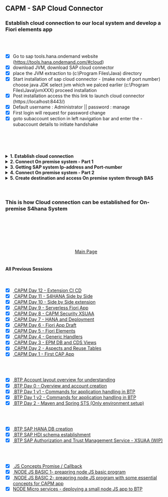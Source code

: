 ## CAPM - SAP Cloud Connector



### Establish cloud connection to our local system and develop a Fiori elements app
</br>
</br>

- [x] Go to sap tools.hana.ondemand website (https://tools.hana.ondemand.com/#cloud)
- [x] download JVM, download SAP cloud connector 
- [x] place the JVM extraction to (c:\Program Files\Java) directory
- [x] Start installation of sap cloud connector - (make note of port number)
	choose java JDK select jvm which we palced earlier (c:\Program Files\Java\jvmXXX) proceed installation
- [x] Post installation access the this link to launch cloud connector (https://localhost:8443/)
- [x] Default username : Administrator || password : manage
- [x] First login will request for password change 
- [x] goto subaccount section in left navigation bar and enter the - subaccount details to initiate handshake

</br>
</br>
</br>
</br>


<details>
<summary> <b> 1. Establish cloud connection </b> </summary>
</br>
</br>

Login page 
</br>
</br>
<img src="./files/scco_0.png" >
</br>
</br>

Get the BTP Sub account details 
</br>
</br>
<img src="./files/scco_a.png" >
</br>
</br>

Enter the cloud system details for connection
</br> BTP Account userid and the password should be <b> BAS account password </b> dont confuse it with (BTP GLobal account password)
</br>
</br>
<img src="./files/scco_1.png" >
</br>
</br>
<img src="./files/scco_2.png" >
</br>
</br>
<img src="./files/scco_3.png" >
</br>
</br>

</br>
</br>
</details>

<details>
<summary> <b>2. Connect On premise system - Part 1 </b> </summary>
</br>
</br>
</br>
<img src="./files/scco_4.png" >
</br>
</br>
<img src="./files/scco_5.png" >
</br>
</br>
<img src="./files/scco_6.png" >
</br>
</br>

</br>
</br>
</details>


<details>
<summary> <b>3. Getting SAP system Ip-address and Port-number </b> </summary>
</br>
</br>
<img src="./files/scco_7.png" >
</br>
</br>
<img src="./files/scco_8.png" >
</br>
</br>
<img src="./files/scco_9.png" >
</br>
</br>
<img src="./files/scco_10.png" >
</br>
</br>

Another way to determine which is the right HTTP service 
</br> go to odata maintain service transaction <b> /IWFND/MAINT_SERVICE </b> it should be called using /n /IWFND/MAINT_SERVICE
</br> Click the call browser button 
</br>
</br>
<img src="./files/scco_11.png" >
</br>
</br>
<img src="./files/scco_12.png" >
</br>
</br>
<img src="./files/scco_13.png" >
</br>
</br>
</br>
</details>


<details>
<summary> <b>4. Connect On premise system - Part 2 </b> </summary>
</br>
</br>
</br>
<img src="./files/scco_14.png" >
</br>
</br>
<img src="./files/scco_15.png" >
</br>
</br>
<img src="./files/scco_16.png" >
</br>
</br>
<img src="./files/scco_17.png" >
</br>
</br>
<img src="./files/scco_18.png" >
</br>
</br>
<img src="./files/scco_19.png" >
</br>
</br>
<img src="./files/scco_20.png" >
</br>
</br>


Add the resources to your cloud connection 
</br>
</br>
<img src="./files/scco_21-00.png" >
</br>
</br>
<img src="./files/scco_21a.png" >
</br>
</br>
<img src="./files/scco_21.png" >
</br>
</br>
<img src="./files/scco_22.png" >
</br>
</br>

If everything is done correctly in BTP account on cloud connectors section it will have the following detail 
</br> (Resource created in cloud connector section)
</br>
</br>
<img src="./files/scco_26.png" >
</br>
</br>
</br>
</br>

</br>
</br>
</details>

<details>
<summary> <b>5. Create destination and access On premise system through BAS</b> </summary>
</br>
</br>
Go to SAP BAS account and choose service center tab 
</br>
</br>
<img src="./files/scco_23a.png" >
</br>
</br>
<img src="./files/scco_23b.png" >
</br>
</br>
<img src="./files/scco_23c.png" >
</br>
</br>
<img src="./files/scco_23d.png" >
</br>
</br>
<img src="./files/scco_23e.png" >
</br>
</br>

The destination section of SAP BTP account will have a destination automatically created as shown below based on 
</br> the details entered in BAS on previous step
</br>
</br>
<img src="./files/scco_24.png" >
</br>
</br>

Test the connection - usually the connection will work 
</br>(since my demo system is non-S4 hana so conenction failure is reported)
</br> but my BAS account is already connected to NPL demo system now we are good to go for development
</br>
<img src="./files/scco_25.png" >
</br>
</br>


</br>
</br>
</details>

</br>
</br>

### This is how Cloud connection can be established for On-premise S4hana System

<!--

</br>
</br>

``` cds 
	


``` 

</br>
</br>
<img src="./files/capmd7-1.png" >
</br>
</br>

## MyService.js 
</br>
</br>

```js



```
</br>
<img src="./files/capmd7-2.png" >
</br>
</br>



<details>
<summary> <b> ALL CODE CHANGES - TODAY SESSION </b> </summary>
</br>
</br>

</br>
</br>

</br>
</br>
</details>


-->


</br>
</br>
</br>
</br>
</br>

<p align="center"> 
<a href="https://github.com/Octavius-Dante/Tetra_Proxima"> Main Page</a> 
	
</br>
</br>

#### All Previous Sessions
</br>

- [x] <a href="https://github.com/Octavius-Dante/Tetra_Proxima/tree/main/CAPM-DAY-12"> CAPM Day 12 - Extension CI CD</a>
- [x] <a href="https://github.com/Octavius-Dante/Tetra_Proxima/tree/main/CAPM-DAY-11"> CAPM Day 11 - S4HANA Side by Side</a>
- [x] <a href="https://github.com/Octavius-Dante/Tetra_Proxima/tree/main/CAPM-DAY-10"> CAPM Day 10 - Side by Side extension</a>
- [x] <a href="https://github.com/Octavius-Dante/Tetra_Proxima/tree/main/CAPM-DAY-9"> CAPM Day 9 - Serverless Fiori App</a>
- [x] <a href="https://github.com/Octavius-Dante/Tetra_Proxima/tree/main/CAPM-DAY-8"> CAPM Day 8 - CAPM Security XSUAA</a>
- [x] <a href="https://github.com/Octavius-Dante/Tetra_Proxima/tree/main/CAPM-DAY-7"> CAPM Day 7 - HANA and Deployment</a>
- [x] <a href="https://github.com/Octavius-Dante/Tetra_Proxima/tree/main/CAPM-DAY-6"> CAPM Day 6 - Fiori App Draft</a>
- [x] <a href="https://github.com/Octavius-Dante/Tetra_Proxima/tree/main/CAPM-DAY-5"> CAPM Day 5 - Fiori Elements</a>
- [x] <a href="https://github.com/Octavius-Dante/Tetra_Proxima/tree/main/CAPM-DAY-4"> CAPM Day 4 - Generic Handlers</a>
- [x] <a href="https://github.com/Octavius-Dante/Tetra_Proxima/tree/main/CAPM-DAY-3"> CAPM Day 3 - EPM DB and CDS Views</a>
- [x] <a href="https://github.com/Octavius-Dante/Tetra_Proxima/tree/main/CAPM-DAY-2"> CAPM Day 2 - Aspects and Reuse Tables</a>
- [x] <a href="https://github.com/Octavius-Dante/Tetra_Proxima/tree/main/CAPM-DAY-1"> CAPM Day 1 - First CAP App </a>
</br>
</br>

- [x] <a href="https://github.com/Octavius-Dante/Tetra_Proxima/tree/main/BTP_ACCOUNT_LAYOUT"> BTP Account layout overview for understanding </a>
- [x] <a href="https://github.com/Octavius-Dante/Tetra_Proxima/tree/main/BTP_DAY_00"> BTP Day 0 - Overview and account creation </a> 
- [x] <a href="https://github.com/Octavius-Dante/Tetra_Proxima/tree/main/BTP_DAY_01_v1.0"> BTP Day 1 v1 - Commands for application handling in BTP </a>
- [x] <a href="https://github.com/Octavius-Dante/Tetra_Proxima/tree/main/BTP_DAY_01_v2.0"> BTP Day 1 v2 - Commands for application handling in BTP </a>
- [x] <a href="https://github.com/Octavius-Dante/Tetra_Proxima/tree/main/BTP_DAY_02_v1.0"> BTP Day 2 - Maven and Spring STS (Only environment setup) </a>
</br>
</br>

- [x] <a href="https://github.com/Octavius-Dante/Tetra_Proxima/tree/main/SAP_HANA_DB_CREATION"> BTP SAP HANA DB creation </a>
- [x] <a href="https://github.com/Octavius-Dante/Tetra_Proxima/tree/main/SAP_HANA_HDI_SCHEMA_CREATION"> BTP SAP HDI schema establishment </a>
- [x] <a href="https://github.com/Octavius-Dante/Tetra_Proxima/tree/main/XSUAA_JSON_FILE"> BTP SAP Authorization and Trust Management Service - XSUAA (WIP) </a>
</br>
</br>

- [x] <a href="https://github.com/Octavius-Dante/Tetra_Proxima/tree/main/JS_CONCEPTS"> JS Concepts Promise / Callback </a>
- [x] <a href="https://github.com/Octavius-Dante/Tetra_Proxima/tree/main/NODE_Basic_1"> NODE JS BASIC 1- preapring node JS basic program </a>
- [x] <a href="https://github.com/Octavius-Dante/Tetra_Proxima/tree/main/NODE_Basic_2"> NODE JS BASIC 2- preapring node JS program with some essential concepts for CAPM app</a>
- [x] <a href="https://github.com/Octavius-Dante/Tetra_Proxima/tree/main/NODE_MicroService">NODE Micro services - deploying a small node JS app to BTP </a>
</br>

</br>
</br>

</p>
